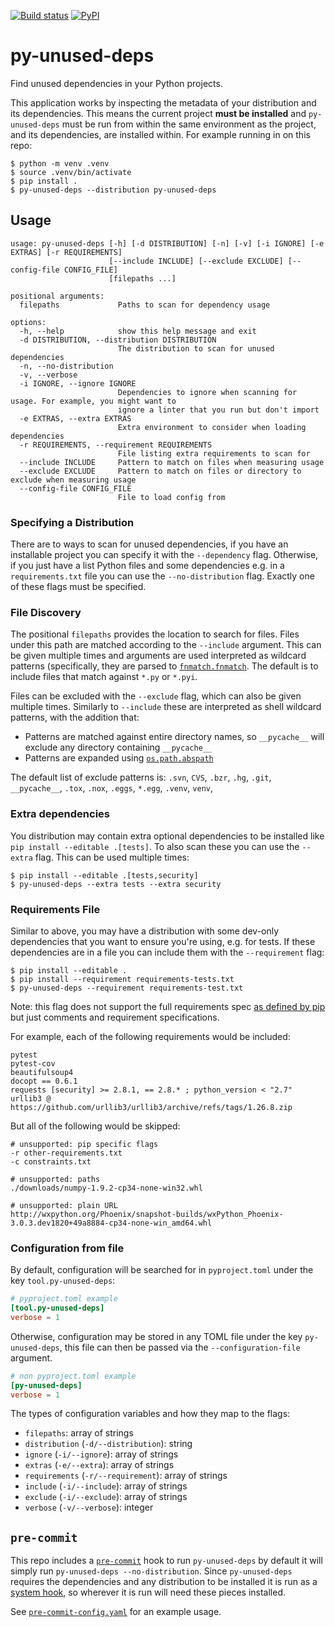 [![Build status](https://circleci.com/gh/matthewhughes934/py-unused-deps.svg?style=shield&branch=main)](https://app.circleci.com/pipelines/github/matthewhughes934/py-unused-deps?branch=main)
[![PyPI](https://img.shields.io/pypi/v/py-unused-deps)](https://pypi.org/project/py-unused-deps/)

# py-unused-deps

Find unused dependencies in your Python projects.

This application works by inspecting the metadata of your distribution and its
dependencies. This means the current project **must be installed** and
`py-unused-deps` must be run from within the same environment as the project,
and its dependencies, are installed within. For example running in on this repo:

``` console
$ python -m venv .venv
$ source .venv/bin/activate
$ pip install .
$ py-unused-deps --distribution py-unused-deps
```

## Usage

    usage: py-unused-deps [-h] [-d DISTRIBUTION] [-n] [-v] [-i IGNORE] [-e EXTRAS] [-r REQUIREMENTS]
                          [--include INCLUDE] [--exclude EXCLUDE] [--config-file CONFIG_FILE]
                          [filepaths ...]
    
    positional arguments:
      filepaths             Paths to scan for dependency usage
    
    options:
      -h, --help            show this help message and exit
      -d DISTRIBUTION, --distribution DISTRIBUTION
                            The distribution to scan for unused dependencies
      -n, --no-distribution
      -v, --verbose
      -i IGNORE, --ignore IGNORE
                            Dependencies to ignore when scanning for usage. For example, you might want to
                            ignore a linter that you run but don't import
      -e EXTRAS, --extra EXTRAS
                            Extra environment to consider when loading dependencies
      -r REQUIREMENTS, --requirement REQUIREMENTS
                            File listing extra requirements to scan for
      --include INCLUDE     Pattern to match on files when measuring usage
      --exclude EXCLUDE     Pattern to match on files or directory to exclude when measuring usage
      --config-file CONFIG_FILE
                            File to load config from

### Specifying a Distribution

There are to ways to scan for unused dependencies, if you have an installable
project you can specify it with the `--dependency` flag. Otherwise, if you just
have a list Python files and some dependencies e.g. in a `requirements.txt` file
you can use the `--no-distribution` flag. Exactly one of these flags must be
specified.

### File Discovery

The positional `filepaths` provides the location to search for files. Files
under this path are matched according to the `--include` argument. This can be
given multiple times and arguments are used interpreted as wildcard patterns
(specifically, they are parsed to
[`fnmatch.fnmatch`](https://docs.python.org/3/library/fnmatch.html#fnmatch.fnmatch).
The default is to include files that match against `*.py` or `*.pyi`.

Files can be excluded with the `--exclude` flag, which can also be given
multiple times. Similarly to `--include` these are interpreted as shell wildcard
patterns, with the addition that:

  - Patterns are matched against entire directory names, so `__pycache__` will
    exclude any directory containing `__pycache__`
  - Patterns are expanded using
    [`os.path.abspath`](https://docs.python.org/3/library/os.path.html#os.path.abspath)

The default list of exclude patterns is: `.svn`, `CVS`, `.bzr`, `.hg`, `.git`,
`__pycache__`, `.tox`, `.nox`, `.eggs`, `*.egg`, `.venv`, `venv`,

### Extra dependencies

You distribution may contain extra optional dependencies to be installed like
`pip install --editable .[tests]`. To also scan these you can use the `--extra`
flag. This can be used multiple times:

``` console
$ pip install --editable .[tests,security]
$ py-unused-deps --extra tests --extra security
```

### Requirements File

Similar to above, you may have a distribution with some dev-only dependencies
that you want to ensure you're using, e.g. for tests. If these dependencies are
in a file you can include them with the `--requirement` flag:

``` console
$ pip install --editable .
$ pip install --requirement requirements-tests.txt
$ py-unused-deps --requirement requirements-test.txt
```

Note: this flag does not support the full requirements spec [as defined by
pip](https://pip.pypa.io/en/stable/reference/requirements-file-format/) but just
comments and requirement specifications.

For example, each of the following requirements would be included:

    pytest
    pytest-cov
    beautifulsoup4
    docopt == 0.6.1
    requests [security] >= 2.8.1, == 2.8.* ; python_version < "2.7"
    urllib3 @ https://github.com/urllib3/urllib3/archive/refs/tags/1.26.8.zip

But all of the following would be skipped:

    # unsupported: pip specific flags
    -r other-requirements.txt
    -c constraints.txt
    
    # unsupported: paths
    ./downloads/numpy-1.9.2-cp34-none-win32.whl
    
    # unsupported: plain URL
    http://wxpython.org/Phoenix/snapshot-builds/wxPython_Phoenix-3.0.3.dev1820+49a8884-cp34-none-win_amd64.whl

### Configuration from file

By default, configuration will be searched for in `pyproject.toml` under the key
`tool.py-unused-deps`:

``` toml
# pyproject.toml example
[tool.py-unused-deps]
verbose = 1
```

Otherwise, configuration may be stored in any TOML file under the key
`py-unused-deps`, this file can then be passed via the `--configuration-file`
argument.

``` toml
# non pyproject.toml example
[py-unused-deps]
verbose = 1
```

The types of configuration variables and how they map to the flags:

  - `filepaths`: array of strings
  - `distribution` (`-d/--distribution`): string
  - `ignore` (`-i/--ignore`): array of strings
  - `extras` (`-e/--extra`): array of strings
  - `requirements` (`-r/--requirement`): array of strings
  - `include` (`-i/--include`): array of strings
  - `exclude` (`-i/--exclude`): array of strings
  - `verbose` (`-v/--verbose`): integer

## `pre-commit`

This repo includes a [`pre-commit`](https://pre-commit.com/) hook to run
`py-unused-deps` by default it will simply run `py-unused-deps
--no-distribution`. Since `py-unused-deps` requires the dependencies and any
distribution to be installed it is run as a [system
hook](https://pre-commit.com/#system), so wherever it is run will need these
pieces installed.

See [`pre-commit-config.yaml`](.pre-commit-config.yaml) for an example usage.
